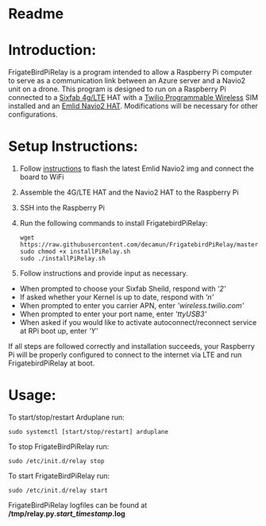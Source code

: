 # Readme

# Introduction:
FrigateBirdPiRelay is a program intended to allow a Raspberry Pi computer to serve as a communication link between an Azure server and a Navio2 unit on a drone. This program is designed to run on a Raspberry Pi connected to a [Sixfab 4g/LTE](https://sixfab.com/product/raspberry-pi-base-hat-3g-4g-lte-minipcie-cards/) HAT with a [Twilio Programmable Wireless](https://www.twilio.com/wireless) SIM installed and an [Emlid Navio2 HAT](https://navio2.emlid.com/). Modifications will be necessary for other configurations.


# Setup Instructions:
1. Follow [instructions](https://docs.emlid.com/navio2/common/ardupilot/configuring-raspberry-pi/) to flash the latest Emlid Navio2 img and connect the board to WiFi
2. Assemble the 4G/LTE HAT and the Navio2 HAT to the Raspberry Pi
3. SSH into the Raspberry Pi
4. Run the following commands to install FrigatebirdPiRelay:

       wget https://raw.githubusercontent.com/decamun/FrigatebirdPiRelay/master/install/installPiRelay.sh
       sudo chmod +x installPiRelay.sh
       sudo ./installPiRelay.sh

5. Follow instructions and provide input as necessary.
  * When prompted to choose your Sixfab Sheild, respond with *'2'*
  * If asked whether your Kernel is up to date, respond with *'n'*
  * When prompted to enter you carrier APN, enter *'wireless.twilio.com'*
  * When prompted to enter your port name, enter *'ttyUSB3'*
  * When asked if you would like to activate autoconnect/reconnect service at RPi boot up, enter *'Y'*

If all steps are followed correctly and installation succeeds, your Raspberry Pi will be properly configured to connect to the internet via LTE and run FrigatebirdPiRelay at boot.

# Usage:

To start/stop/restart Arduplane run:
    
    sudo systemctl [start/stop/restart] arduplane

To stop FrigateBirdPiRelay run:

    sudo /etc/init.d/relay stop

To start FrigateBirdPiRelay run:

    sudo /etc/init.d/relay start

FrigateBirdPiRelay logfiles can be found at **/tmp/relay.py.*start_timestamp*.log**
